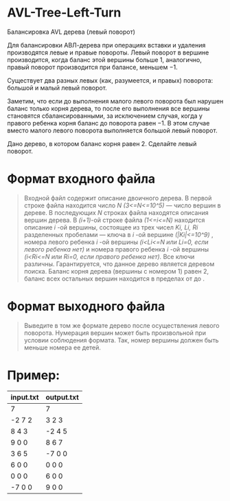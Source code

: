 # AVL-Tree-Left-Turn
Балансировка AVL дерева (левый поворот)

Для балансировки АВЛ-дерева при операциях вставки и удаления производятся левые и правые повороты. Левый поворот в вершине производится, когда баланс этой вершины больше 1, аналогично, правый поворот производится при балансе, меньшем −1.

Существует два разных левых (как, разумеется, и правых) поворота: большой и малый левый поворот.

Заметим, что если до выполнения малого левого поворота был нарушен баланс только корня дерева, то после его выполнения все вершины становятся сбалансированными, за исключением случая, когда у правого ребенка корня баланс до поворота равен −1. В этом случае вместо малого левого поворота выполняется большой левый поворот.

Дано дерево, в котором баланс корня равен 2. Сделайте левый поворот.

# Формат входного файла
> Входной файл содержит описание двоичного дерева. В первой строке файла находится число *N (3<=N<=10^5)* — число вершин в дереве. В последующих *N* строках файла находятся описания вершин дерева. В *(i+1)*-ой строке файла *(1<=i<=N)* находится описание *i* -ой вершины, состоящее из трех чисел *Ki, Li, Ri*  разделенных пробелами — ключа в *i* -ой вершине *(|Ki|<=10^9)* , номера левого ребенка *i*  -ой вершины *(i<Li<=N или Li=0, если левого ребенка нет)* и номера правого ребенка *i* -ой вершины *(i<Ri<=N или Ri=0, если правого ребенка нет).*
> Все ключи различны. Гарантируется, что данное дерево является деревом поиска. Баланс корня дерева (вершины с номером 1) равен 2, баланс всех остальных вершин находится в пределах от  до .

# Формат выходного файла
> Выведите в том же формате дерево после осуществления левого поворота. Нумерация вершин может быть произвольной при условии соблюдения формата. Так, номер вершины должен быть меньше номера ее детей.

# Пример:
|input.txt|output.txt|
|---------|----------|
|7|7|
|-2 7 2|3 2 3|
|8 4 3|-2 4 5|
|9 0 0|8 6 7|
|3 6 5|-7 0 0|
|6 0 0|0 0 0|
|0 0 0|6 0 0|
|-7 0 0|9 0 0|
